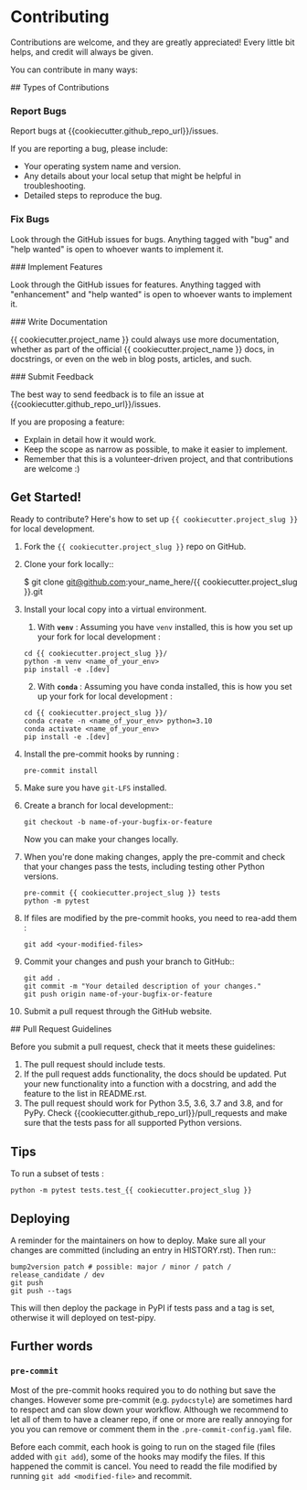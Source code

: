 # Contributing

Contributions are welcome, and they are greatly appreciated! Every little bit
helps, and credit will always be given.

You can contribute in many ways:

## Types of Contributions


### Report Bugs

Report bugs at {{cookiecutter.github_repo_url}}/issues.

If you are reporting a bug, please include:

* Your operating system name and version.
* Any details about your local setup that might be helpful in troubleshooting.
* Detailed steps to reproduce the bug.

### Fix Bugs

Look through the GitHub issues for bugs. Anything tagged with "bug" and "help
wanted" is open to whoever wants to implement it.

### Implement Features

Look through the GitHub issues for features. Anything tagged with "enhancement"
and "help wanted" is open to whoever wants to implement it.

### Write Documentation

{{ cookiecutter.project_name }} could always use more documentation, whether as part of the
official {{ cookiecutter.project_name }} docs, in docstrings, or even on the web in blog posts,
articles, and such.

### Submit Feedback

The best way to send feedback is to file an issue at {{cookiecutter.github_repo_url}}/issues.

If you are proposing a feature:

* Explain in detail how it would work.
* Keep the scope as narrow as possible, to make it easier to implement.
* Remember that this is a volunteer-driven project, and that contributions
  are welcome :)

## Get Started!

Ready to contribute? Here's how to set up `{{ cookiecutter.project_slug }}` for local development.

1. Fork the `{{ cookiecutter.project_slug }}` repo on GitHub.
2. Clone your fork locally::

    $ git clone git@github.com:your_name_here/{{ cookiecutter.project_slug }}.git

3. Install your local copy into a virtual environment.
   1. With **`venv`** : Assuming you have `venv` installed, this is how you set up your fork for local development :

    ```
    cd {{ cookiecutter.project_slug }}/
    python -m venv <name_of_your_env>
    pip install -e .[dev]
    ```

    2. With **`conda`** : Assuming you have conda installed, this is how you set up your fork for local development :

    ```
    cd {{ cookiecutter.project_slug }}/
    conda create -n <name_of_your_env> python=3.10
    conda activate <name_of_your_env>
    pip install -e .[dev]
    ```

4. Install the pre-commit hooks by running :
    ```
    pre-commit install
    ```

5. Make sure you have `git-LFS` installed.

6. Create a branch for local development::

    ```
    git checkout -b name-of-your-bugfix-or-feature
    ```

   Now you can make your changes locally.

7. When you're done making changes, apply the pre-commit and check that your changes pass the
   tests, including testing other Python versions.

    ```
    pre-commit {{ cookiecutter.project_slug }} tests
    python -m pytest
    ```

8. If files are modified by the pre-commit hooks, you need to rea-add them :
    ```
    git add <your-modified-files>
    ```

9. Commit your changes and push your branch to GitHub::

    ```
    git add .
    git commit -m "Your detailed description of your changes."
    git push origin name-of-your-bugfix-or-feature
    ```

10.  Submit a pull request through the GitHub website.

## Pull Request Guidelines

Before you submit a pull request, check that it meets these guidelines:

1. The pull request should include tests.
2. If the pull request adds functionality, the docs should be updated. Put
   your new functionality into a function with a docstring, and add the
   feature to the list in README.rst.
3. The pull request should work for Python 3.5, 3.6, 3.7 and 3.8, and for PyPy. Check
   {{cookiecutter.github_repo_url}}/pull_requests
   and make sure that the tests pass for all supported Python versions.

## Tips

To run a subset of tests :
```
python -m pytest tests.test_{{ cookiecutter.project_slug }}
```
## Deploying

A reminder for the maintainers on how to deploy.
Make sure all your changes are committed (including an entry in HISTORY.rst).
Then run::

```
bump2version patch # possible: major / minor / patch / release_candidate / dev
git push
git push --tags
```

This will then deploy the package in PyPI if tests pass and a tag is set,
otherwise it will deployed on test-pipy.

## Further words

### `pre-commit`

Most of the pre-commit hooks required you to do nothing but save the changes. However some pre-commit (e.g. `pydocstyle`) are sometimes hard to respect and can slow down your workflow. Although we recommend to let all of them to have a cleaner repo, if one or more are really annoying for you you can remove or comment them in the `.pre-commit-config.yaml` file.

Before each commit, each hook is going to run on the staged file (files added with `git add`), some of the hooks may modify the files. If this happened the commit is cancel. You need to readd the file modified by running `git add <modified-file>` and recommit.
